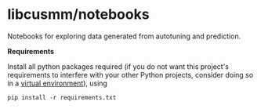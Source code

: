 # libcusmm/notebooks

Notebooks for exploring data generated from autotuning and prediction.

**Requirements**

Install all python packages required (if you do not want this project's requirements to interfere with your other Python projects, consider doing so in a [virtual environment](https://docs.python.org/3/tutorial/venv.html)), using

```%bash
pip install -r requirements.txt
```
